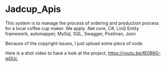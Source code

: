 # Jadcup_Apis
This system is to manage the process of ordering and production process for a local coffee cup maker. 
We apply .Net core, C#, LinQ Entity framework, automapper, MySql, SQL, Swagger, Postman, Json

Because of the copyright issues, I just upload some piece of code.

Here is a shot video to have a look at the project, https://youtu.be/fE0R6G-w0Uc

